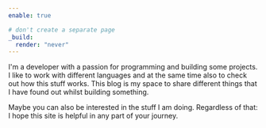 ```yaml
---
enable: true

# don't create a separate page
_build:
  render: "never"
---
```


I'm a developer with a passion for programming and building some projects. I like to work with different languages and at the same time also to check out how this stuff works. This blog is my space to share different things that I have found out whilst building something. 

Maybe you can also be interested in the stuff I am doing. Regardless of that: I hope this site is helpful in any part of your journey.